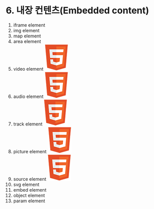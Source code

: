 # 6. 내장 컨텐츠\(Embedded content\)

1. iframe element
2. img element
3. map element
4. area element
5. video element ![](.gitbook/assets/ico_html5.png) 
6. audio element ![](.gitbook/assets/ico_html5.png) 
7. track element ![](.gitbook/assets/ico_html5.png) 
8. picture element ![](.gitbook/assets/ico_html5.png) 
9. source element ![](.gitbook/assets/ico_html5.png) 
10. svg element
11. embed element
12. object element
13. param element

